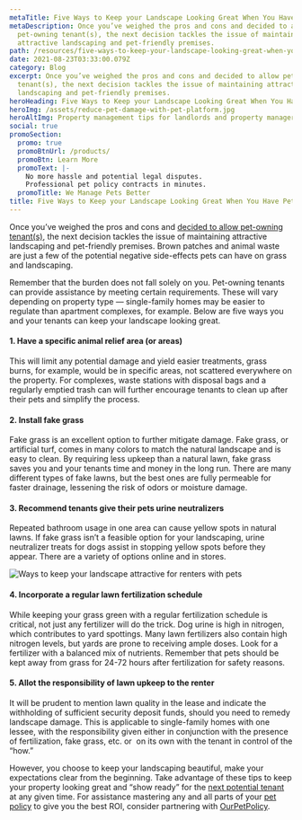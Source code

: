 ```yaml
---
metaTitle: Five Ways to Keep your Landscape Looking Great When You Have Pet-Owning Tenants
metaDescription: Once you’ve weighed the pros and cons and decided to allow
  pet-owning tenant(s), the next decision tackles the issue of maintaining
  attractive landscaping and pet-friendly premises.
path: /resources/five-ways-to-keep-your-landscape-looking-great-when-you-have-pet-owning-tenants/
date: 2021-08-23T03:33:00.079Z
category: Blog
excerpt: Once you’ve weighed the pros and cons and decided to allow pet-owning
  tenant(s), the next decision tackles the issue of maintaining attractive
  landscaping and pet-friendly premises.
heroHeading: Five Ways to Keep your Landscape Looking Great When You Have Pet-Owning Tenants
heroImg: /assets/reduce-pet-damage-with-pet-platform.jpg
heroAltImg: Property management tips for landlords and property managers
social: true
promoSection:
  promo: true
  promoBtnUrl: /products/
  promoBtn: Learn More
  promoText: |-
    No more hassle and potential legal disputes.
    Professional pet policy contracts in minutes.
  promoTitle: We Manage Pets Better​
title: Five Ways to Keep your Landscape Looking Great When You Have Pet-Owning Tenants
---
```

Once you’ve weighed the pros and cons and [decided to allow pet-owning tenant(s)](https://landlordtech.com/resources/landlord-Q&A-should-you-move-to-a-pet-friendly-policy), the next decision tackles the issue of maintaining attractive landscaping and pet-friendly premises. Brown patches and animal waste are just a few of the potential negative side-effects pets can have on grass and landscaping.

Remember that the burden does not fall solely on you. Pet-owning tenants can provide assistance by meeting certain requirements. These will vary depending on property type — single-family homes may be easier to regulate than apartment complexes, for example. Below are five ways you and your tenants can keep your landscape looking great.

#### **1. Have a specific animal relief area (or areas)**

This will limit any potential damage and yield easier treatments, grass burns, for example, would be in specific areas, not scattered everywhere on the property. For complexes, waste stations with disposal bags and a regularly emptied trash can will further encourage tenants to clean up after their pets and simplify the process.

#### **2. Install fake grass**

Fake grass is an excellent option to further mitigate damage. Fake grass, or artificial turf, comes in many colors to match the natural landscape and is easy to clean. By requiring less upkeep than a natural lawn, fake grass saves you and your tenants time and money in the long run. There are many different types of fake lawns, but the best ones are fully permeable for faster drainage, lessening the risk of odors or moisture damage.

#### **3. Recommend tenants give their pets urine neutralizers**

Repeated bathroom usage in one area can cause yellow spots in natural lawns. If fake grass isn’t a feasible option for your landscaping, urine neutralizer treats for dogs assist in stopping yellow spots before they appear. There are a variety of options online and in stores.

![Ways to keep your landscape attractive for renters with pets](/assets/renting-to-pet-owners.jpg "Ways to Keep your Landscape Looking Great When You Have Pet-Owning Tenants")

#### **4. Incorporate a regular lawn fertilization schedule**

While keeping your grass green with a regular fertilization schedule is critical, not just any fertilizer will do the trick. Dog urine is high in nitrogen, which contributes to yard spottings. Many lawn fertilizers also contain high nitrogen levels, but yards are prone to receiving ample doses. Look for a fertilizer with a balanced mix of nutrients. Remember that pets should be kept away from grass for 24-72 hours after fertilization for safety reasons.

#### **5. Allot the responsibility of lawn upkeep to the renter**

It will be prudent to mention lawn quality in the lease and indicate the withholding of sufficient security deposit funds, should you need to remedy landscape damage. This is applicable to single-family homes with one lessee, with the responsibility given either in conjunction with the presence of fertilization, fake grass, etc. or  on its own with the tenant in control of the “how.”

However, you choose to keep your landscaping beautiful, make your expectations clear from the beginning. Take advantage of these tips to keep your property looking great and “show ready” for the [next potential tenant](https://landlordtech.com/resources/considerations-tenants-make-when-choosing-a-rental) at any given time. For assistance mastering any and all parts of your [pet policy](https://landlordtech.com/resources/the-true-cost-of-having-a-bad-pet-policy) to give you the best ROI, consider partnering with [OurPetPolicy](https://www.landlordtech.com/products).